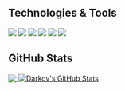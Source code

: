 ## Technologies & Tools
![](https://img.shields.io/badge/OS-Windows-informational?style=flat&logo=Windows&logoColor=blue&color=blue)
![](https://img.shields.io/badge/Editor-VSCode-informational?style=flat&logo=Visual-Studio-Code&logoColor=blue&color=blue)
![](https://img.shields.io/badge/Code-JavaScript-informational?style=flat&logo=javascript&logoColor=edd84e&color=edd84e)
![](https://img.shields.io/badge/Code-Python-informational?style=flat&logo=python&logoColor=blue&color=blue)
![](https://img.shields.io/badge/Code-CSS-informational?style=flat&logo=CSS-Wizardry&logoColor=42256b&color=42256b)
![](https://img.shields.io/badge/Cloud-Heroku-informational?style=flat&logo=Heroku&logoColor=430098&color=430098)

## GitHub Stats
<a href="https://github.com/D4rkov">
  <img align="center" src="https://github-readme-stats-d4rkov.vercel.app/api/top-langs/?username=D4rkov&theme=github_dark&langs_count=3" />
</a>
<a href="https://github.com/D4rkov">
  <img align="center" src="https://github-readme-stats-d4rkov.vercel.app/api?username=D4rkov&theme=github_dark&show_icons=true&line_height=27&count_private=true" alt="Darkov's GitHub Stats" />
</a>
